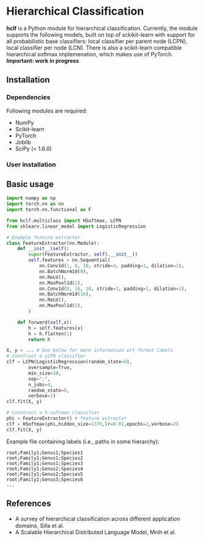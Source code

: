 # Hierarchical Classification

**hclf** is a Python module for hierarchical classification. Currently, the module supports the following models, built on top of sckikit-learn with support for all probabilistic base classifiers: local classifier per parent node (LCPN), local classifier per node (LCN). There is also a scikit-learn compatible hierarchical softmax implemenation, which makes use of PyTorch. **Important: work in progress**

## Installation 

### Dependencies 

Following modules are required:

* NumPy 
* Scikit-learn
* PyTorch
* Joblib
* SciPy (< 1.6.0)

### User installation

## Basic usage

```python
import numpy as np
import torch.nn as nn
import torch.nn.functional as F

from hclf.multiclass import HSoftmax, LCPN
from sklearn.linear_model import LogisticRegression

# Example feature extractor
class FeatureExtractor(nn.Module):
    def __init__(self):
        super(FeatureExtractor, self).__init__()
        self.features = nn.Sequential(
            nn.Conv1d(1, 8, 10, stride=4, padding=1, dilation=1),
            nn.BatchNorm1d(8),
            nn.ReLU(),
            nn.MaxPool1d(2),
            nn.Conv1d(8, 16, 10, stride=3, padding=1, dilation=1),
            nn.BatchNorm1d(16),
            nn.ReLU(),
            nn.MaxPool1d(2),
        )

    def forward(self,x):
        h = self.features(x)
        h = h.flatten(1)
        return h

X, y = ... # See below for more information wrt format labels
# Construct a LCPN classifier
clf = LCPN(LogisticRegression(random_state=0),
        oversample=True,
        min_size=10,
        sep=";",
        n_jobs=4,
        random_state=0,
        verbose=1)
clf.fit(X, y)

# Construct a h-softmax classifier
phi = FeatureExtractor() # feature extractor
clf = HSoftmax(phi,hidden_size=1376,lr=0.01,epochs=2,verbose=2)
clf.fit(X, y)
```

Example file containing labels (i.e., paths in some hierarchy):
```
root;Family1;Genus1;Species1
root;Family1;Genus1;Species2
root;Family1;Genus1;Species3
root;Family1;Genus2;Species4
root;Family1;Genus2;Species5
root;Family2;Genus3;Species6
...
```

## References

- A survey of hierarchical classiﬁcation across different application domains, Silla et al.
- A Scalable Hierarchical Distributed Language Model, Mnih et al.
